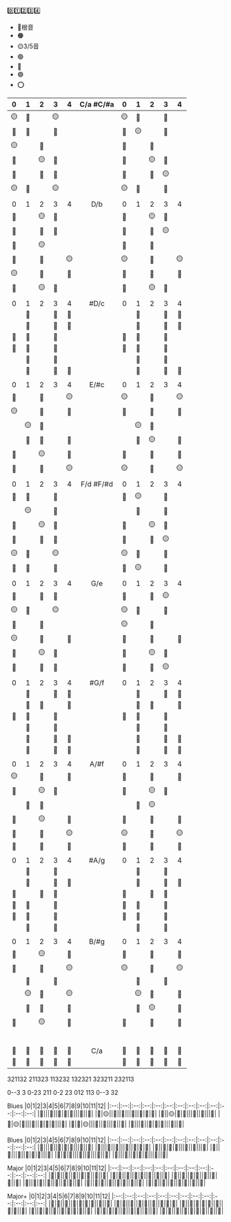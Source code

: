 
0️⃣1️⃣2️⃣3️⃣4️⃣

- 🔴根音
- 🟠
- 🟡3/5音
- 🟢
- 🔵
- 🟣
- ⭕

|0|1|2|3|4|C/a #C/#a|0|1|2|3|4|
|:--:|:--:|:--:|:--:|:--:|:--:|:--:|:--:|:--:|:--:|:--:|
|🟡|🔵||🟡|||🟡|🔵||🔵||
|🔵|🔴||🔵|||🔵|🟡||🔵||
|🟡|  |🔵||||🔵||🔴|||
|🔵||🟡|🔵|||🔵||🟡|🔵||
|🔵||🔵|🔴|||🔴||🔵|🟡||
|🟡|🔵||🟡|||🟡|🔵||🔵||
|||||||||||
|0|1|2|3|4|D/b|0|1|2|3|4|
|🔵||🟡|🔵|||🔵||🟡|🔵||
|🔵||🔵|🔴||   |🔴||🔵|🟡||
|🔵||🟡|||   |🔵||🔵|||
|🔴||🔵||🟡|   |🟡||🔵||🟡|
|🟡||🔵||🔵|   |🔵||🔴||🔵|
|🔵||🟡|🔵||   |🔵||🟡|🔵||
|||||||||||
|0|1|2|3|4|#D/c|0|1|2|3|4|
||🔵||🔵|🔵|||🔵||🔵|🔵|
||🔵||🔵|🔵|   ||🔵||🔵|🔵|
|🔵|🔵||🔵||   |🔵|🔵||🔵||
|🔵|🔵||🔵||   |🔵|🔵||🔵||
||🔵||🔵||   ||🔵||🔵||
||🔵||🔵|🔵|   ||🔵||🔵|🔵|
|||||||||||
|0|1|2|3|4|E/#c|0|1|2|3|4|
|🔴||🔵||🟡||🟡||🔵||🟡|
|🟡||🔵||🔵|   |🔵||🔴||🔵|
||🟡|🔵|||   ||🟡|🔵|||
||🔵|🔴||🔵|   ||🔵|🟡||🔵|
|🔵||🟡||🔵|   |🔵||🔵||🔴|
|🔴||🔵||🟡|   |🟡||🔵||🟡|
|||||||||||
|0|1|2|3|4|F/d #F/#d|0|1|2|3|4|
|🔵|🔴||🔵|||🔵|🟡||🔵||
||🟡||🔵||   ||🔵||🔴|| 
|🔵||🟡|🔵||   |🔵||🟡|🔵|| 
|🔵||🔵|🔴||   |🔴||🔵|🟡|| 
|🟡|🔵||🟡||   |🟡|🔵||🔵||
|🔵|🔴||🔵||   |🔵|🟡||🔵||
|||||||||||
|0|1|2|3|4|G/e|0|1|2|3|4|
|🔵||🔵|🔴|||🔴||🔵|🟡||
|🟡|🔵||🟡||   |🟡|🔵||🔵||
|🔴||🔵|||   |🟡||🔵||| 
|🟡||🔵||🔵|  |🔵||🔴||🔵|
|🔵||🟡|🔵||   |🔵||🟡|🔵||
|🔵||🔵|🔴||   |🔴||🔵|🟡||
|||||||||||
|0|1|2|3|4|#G/f|0|1|2|3|4|
||🔵||🔵|🔵|||🔵||🔵|🔵|
||🔵|🔵||🔵|   ||🔵|🔵||🔵|
|🔵|🔵||🔵||   |🔵|🔵||🔵||
||🔵||🔵||   ||🔵||🔵|| 
||🔵||🔵|🔵|   ||🔵||🔵|🔵|
||🔵||🔵|🔵|   ||🔵||🔵|🔵|
|||||||||||
|0|1|2|3|4|A/#f|0|1|2|3|4|
|🟡||🔵||🔵||🔵||🔴||🔵| 
|🔵||🟡|🔵||  |🔵||🟡|🔵||
||🔵|🔴|||   ||🔵|🟡||| 
|🔵||🟡||🔵|   |🔵||🔵||🔴| 
|🔴||🔵||🟡|   |🟡||🔵||🟡| 
|🔵||🔵||🔵|   |🔵||🔴||🔵| 
|||||||||||
|0|1|2|3|4|#A/g|0|1|2|3|4|
||🔵||🔵||||🔵||🔵||
||🔵||🔵|🔵|  ||🔵||🔵|🔵|
|🔵||🔵|🔵||   |🔵||🔵|🔵||
|🔵|🔵||🔵||   |🔵|🔵||🔵||
|🔵|🔵||🔵||   |🔵|🔵||🔵||
||🔵||🔵||   ||🔵||🔵|| 
|||||||||||
|0|1|2|3|4|B/#g|0|1|2|3|4|
|🔵||🟡||🔵||🔵||🔵||🔴|
|🔴||🔵||🟡|   |🟡||🔵||🟡|
||🔵||🔵||   ||🔴||🔵||
||🟡|🔵||🟡|  ||🟡|🔵||🔵|
||🔵|🔴||🔵|   ||🔵|🟡||🔵|
|🔵||🟡||🔵|   |🔵||🔵||🔴|
|||||||||||
|||||||||||
|||||||||||
|||||||||||
|||||||||||
|||||||||||
|🔵|🔵|🔵|🔵|🔵|C/a|🔵|🔵|🔵|🔵|🔵|
|🔵|🔵|🔵|🔵|🔵|   |🔵|🔵|🔵|🔵|🔵|



321132
 211323
  113232
   132321
    323211
     232113

0--3    3
0-23    211
0-2     23
012     113
0--3    32

Blues
|0|1|2|3|4|5|6|7|8|9|10|11|12|
|:--:|:--:|:--:|:--:|:--:|:--:|:--:|:--:|:--:|:--:|:--:|:--:|:--:|
|🔴|||🔵||🔵|🔵|🔵|||🔵||🔴|
|🔵|🟡||🔵||🔴|||🔵||🔵|🔵|🔵|
|🔵||🟡|🔵|🔵|||🔵||🔵|||🔵|
|🔵|🟡|🔴|||🔵||🔵|🔵|🔵|||🔵|
|🔵|🔵|🟡|||🔵||🔴|||🔵||🔵|
|🔴|||🔵||🔵|🔵|🔵|||🔵||🔴|

Blues
|0|1|2|3|4|5|6|7|8|9|10|11|12|
|:--:|:--:|:--:|:--:|:--:|:--:|:--:|:--:|:--:|:--:|:--:|:--:|:--:|
|🔴|||🔵||🔵|🔵|🔵|||🔵||🔴|
|🔵|||🔵||🔴|||🔵||🔵|🔵|🔵|
|🔵||🔵|🔵|🔵|||🔵||🔵|||🔵|
|🔵||🔴|||🔵||🔵|🔵|🔵|||🔵|
|🔵|🔵|🔵|||🔵||🔴|||🔵||🔵|
|🔴|||🔵||🔵|🔵|🔵|||🔵||🔴|



Major
|0|1|2|3|4|5|6|7|8|9|10|11|12|
|:--:|:--:|:--:|:--:|:--:|:--:|:--:|:--:|:--:|:--:|:--:|:--:|:--:|
|🔵|🔵||🔵||🔵||🔵|🔴||🔵||🔵|
|🔵|🔴||🔵||🔵|🔵||🔵||🔵||🔵|
|🔵||🔵||🔵|🔴||🔵||🔵|🔵||🔵|
|🔵||🔵|🔵||🔵||🔵||🔵|🔴||🔵|
|🔵||🔵|🔴||🔵||🔵|🔵||🔵||🔵|
|🔵|🔵||🔵||🔵||🔵|🔴||🔵||🔵|

Major+
|0|1|2|3|4|5|6|7|8|9|10|11|12|
|:--:|:--:|:--:|:--:|:--:|:--:|:--:|:--:|:--:|:--:|:--:|:--:|:--:|
|🔵|🔵||🔵||🔵|🔵|🔵|🔴||🔵||🔵|
|🔵|🔴||🔵||🔵|🔵||🔵||🔵|🔵|🔵|
|🔵||🔵|🔵|🔵|🔴||🔵||🔵|🔵||🔵|
|🔵||🔵|🔵||🔵||🔵|🔵|🔵|🔴||🔵|
|🔵|🔵|🔵|🔴||🔵||🔵|🔵||🔵||🔵|
|🔵|🔵||🔵||🔵|🔵|🔵|🔴||🔵||🔵|